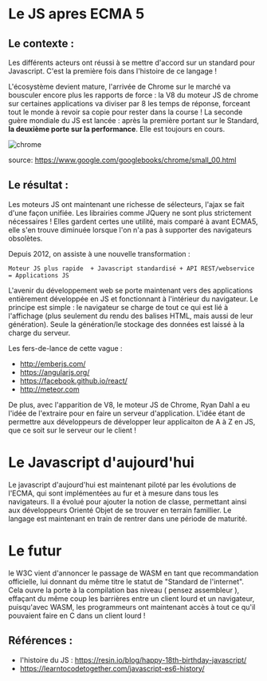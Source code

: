 # Le JS apres ECMA 5

## Le contexte :
Les différents acteurs ont réussi à se mettre d'accord sur un standard pour Javascript. 
C'est la première fois dans l'histoire de ce langage !

L'écosystème devient mature, l'arrivée de Chrome sur le marché va bousculer encore plus les rapports de force : la V8 du moteur JS de chrome sur certaines applications va diviser par 8 les temps de réponse, forceant tout le monde à revoir sa copie pour rester dans la course ! 
La seconde guère mondiale du JS est lancée : après la première portant sur le Standard, **la deuxième porte sur la performance**. Elle est toujours en cours.

![chrome](https://www.google.com/googlebooks/chrome/images/small/1.jpg)

source: https://www.google.com/googlebooks/chrome/small_00.html

## Le résultat :
Les moteurs JS ont maintenant une richesse de sélecteurs, l'ajax se fait d'une façon unifiée. Les librairies comme JQuery ne sont plus strictement nécessaires ! Elles gardent certes une utilité, mais comparé à avant ECMA5, elle s'en trouve diminuée lorsque l'on n'a pas à supporter des navigateurs obsolètes.

Depuis 2012, on assiste à une nouvelle transformation :

```
Moteur JS plus rapide  + Javascript standardisé + API REST/webservice = Applications JS
```

L'avenir du développement web se porte maintenant vers des applications entièrement développée en JS et fonctionnant à l'intérieur du navigateur. Le principe est simple : le navigateur se charge de tout ce qui est lié à l'affichage (plus seulement du rendu des balises HTML, mais aussi de leur génération). Seule la  génération/le stockage des données est laissé à la charge du serveur.

Les fers-de-lance de cette vague :
* http://emberjs.com/
* https://angularjs.org/
* https://facebook.github.io/react/
* http://meteor.com

De plus, avec l'apparition de V8, le moteur JS de Chrome,  Ryan Dahl a eu l'idée de l'extraire pour en faire un serveur d'application. L'idée étant de permettre aux développeurs de développer leur applicaiton de A à Z en JS, que ce soit sur le serveur our le client !

# Le Javascript d'aujourd'hui

Le javascript d'aujourd'hui est maintenant piloté par les évolutions de l'ECMA, qui sont implémentées au fur et à mesure dans tous les navigateurs. Il a évolué pour ajouter la notion de classe, permettant ainsi aux développeurs Orienté Objet de se trouver en terrain famillier. Le langage est maintenant en train de rentrer dans une période de maturité.

# Le futur

le W3C vient d'annoncer le passage de WASM en tant que recommandation officielle, lui donnant du même titre le statut de "Standard de l'internet". Cela ouvre la porte à la compilation bas niveau ( pensez assembleur ), effaçant du même coup les barrières entre un client lourd et un navigateur, puisqu'avec WASM, les programmeurs ont maintenant accès à tout ce qu'il pouvaient faire en C dans un client lourd !


## Références :
* l'histoire du JS : https://resin.io/blog/happy-18th-birthday-javascript/
* https://learntocodetogether.com/javascript-es6-history/
